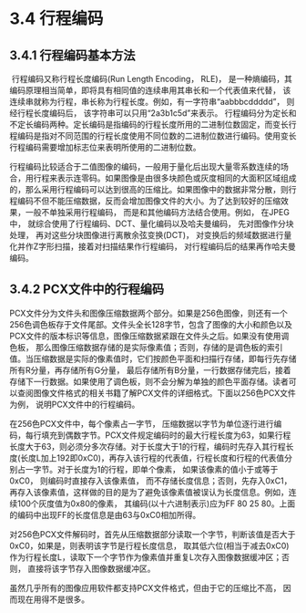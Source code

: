 # 3.4 行程编码

## 3.4.1 行程编码基本方法

​       行程编码又称行程长度编码(Run Length Encoding， RLE)， 是一种熵编码，其编码原理相当简单，即将具有相同值的连续串用其串长和一个代表值来代替， 该连续串就称为行程，串长称为行程长度。例如，有一字符串“aabbbcddddd”， 则经行程长度编码后， 该字符串可以只用“2a3b1c5d”来表示。
​        行程编码分为定长和不定长编码两种。定长编码是指编码的行程长度所用的二进制位数固定，而变长行程编码是指对不同范围的行程长度使用不同位数的二进制位数进行编码。使用变长行程编码需要增加标志位来表明所使用的二进制位数。 

行程编码比较适合于二值图像的编码，一般用于量化后出现大量零系数连续的场合，用行程来表示连零码。如果图像是由很多块颜色或灰度相同的大面积区域组成的，那么采用行程编码可以达到很高的压缩比。如果图像中的数据非常分散，则行程编码不但不能压缩数据，反而会增加图像文件的大小。为了达到较好的压缩效果，一般不单独采用行程编码， 而是和其他编码方法结合使用。例如， 在JPEG中， 就综合使用了行程编码、DCT、量化编码以及哈夫曼编码， 先对图像作分块处理， 再对这些分块图像进行离散余弦变换(DCT)， 对变换后的频域数据进行量化并作Z字形扫描，接着对扫描结果作行程编码， 对行程编码后的结果再作哈夫曼编码。 

## 3.4.2 PCX文件中的行程编码

PCX文件分为文件头和图像压缩数据两个部分。如果是256色图像，则还有一个256色调色板存于文件尾部。文件头全长128字节，包含了图像的大小和颜色以及PCX文件的版本标识等信息，图像压缩数据紧跟在文件头之后。如果没有使用调色板， 那么图像压缩数据存储的是实际像素值；否则，存储的是调色板的索引值。当压缩数据是实际的像素值时，它们按颜色平面和扫描行存储，即每行先存储所有R分量，再存储所有G分量， 最后存储所有B分量，一行数据存储完后，接着存储下一行数据。如果使用了调色板，则不会分解为单独的颜色平面存储。读者可以查阅图像文件格式的相关书籍了解PCX文件的详细格式。下面以256色PCX文件为例， 说明PCX文件中的行程编码。 

在256色PCX文件中，每个像素占一字节， 压缩数据以字节为单位逐行进行编码，每行填充到偶数字节。PCX文件规定编码时的最大行程长度为63，如果行程长度大于63，则必须分多次存储。对于长度大于1的行程，编码时先存入其行程长度(长度L加上192即0xC0)，再存入该行程的代表值，行程长度和行程的代表值分别占一字节。对于长度为1的行程，即单个像素， 如果该像素的值小于或等于0xC0， 则编码时直接存入该像素值， 而不存储长度信息；否则，先存入0xC1，再存入该像素值，这样做的目的是为了避免该像素值被误认为长度信息。例如，连续100个灰度值为0x80的像素， 其编码(以十六进制表示)应为FF 80 25 80。上面的编码中出现FF的长度信息是由63与0xC0相加所得。 

对256色PCX文件解码时，首先从压缩数据部分读取一个字节，判断该值是否大于0xC0，如果是，则表明该字节是行程长度信息， 取其低六位(相当于减去0xC0)作为行程长度L，读取下一个字节作为像素值并重复L次存入图像数据缓冲区；否则， 直接将该字节存入图像数据缓冲区。

虽然几乎所有的图像应用软件都支持PCX文件格式，但由于它的压缩比不高， 因而现在用得不是很多。 